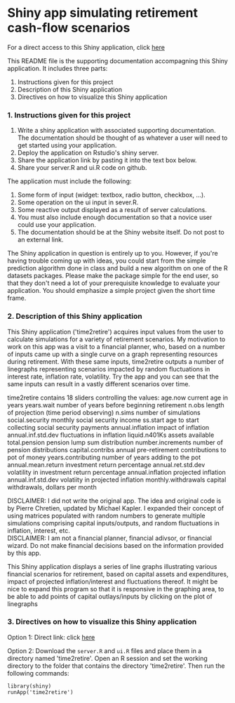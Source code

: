 # Shiny app simulating retirement cash-flow scenarios

For a direct access to this Shiny application, click [here](http://lincrampton.shinyapps.io/time2retire/)

This README file is the supporting documentation accompagning this Shiny application. It includes three parts: 

1. Instructions given for this project
2. Description of this Shiny application
3. Directives on how to visualize this Shiny application

### 1. Instructions given for this project

1. Write a shiny application with associated supporting documentation. The documentation should be thought of as whatever a user will need to get started using your application. 
2. Deploy the application on Rstudio's shiny server.
3. Share the application link by pasting it into the text box below. 
4. Share your server.R and ui.R code on github. 

The application must include the following:

1. Some form of input (widget: textbox, radio button, checkbox, ...).
2. Some operation on the ui input in sever.R.
3. Some reactive output displayed as a result of server calculations.
4. You must also include enough documentation so that a novice user could use your application.
5. The documentation should be at the Shiny website itself. Do not post to an external link.

The Shiny application in question is entirely up to you. However, if you're having trouble coming up with ideas, you could start from the simple prediction algorithm done in class and build a new algorithm on one of the R datasets packages. Please make the package simple for the end user, so that they don't need a lot of your prerequisite knowledge to evaluate your application. You should emphasize a simple project given the short time frame.  

### 2. Description of this Shiny application

This Shiny application ('time2retire') acquires input values from the user to calculate simulations for a variety of retirement scenarios.   My motivation to work on this app was a visit to a financial planner, who, based on a number of inputs came up with a single curve on a graph representing resources during retirement.  With these same inputs, time2retire outputs a number of linegraphs representing scenarios impacted by random fluctuations in interest rate, inflation rate, volatility.  Try the app and you can see that the same inputs can result in a vastly different scenarios over time.  

time2retire contains 18 sliders controlling the values:
  age.now             current age in years
  years.wait          number of years before beginning retirement
  n.obs               length of projection (time period observing)
  n.sims              number of simulations
  social.security     monthly social security income
  ss.start            age to start collecting social security payments
  annual.inflation    impact of inflation
  annual.inf.std.dev  fluctuations in inflation
  liquid.n401Ks       assets available
  total.pension       pension lump sum distribution
  number.increments   number of pension distributions
  capital.contribs    annual pre-retirement contributions to pot of money 
  years.contributing  number of years adding to the pot
  annual.mean.return  investment return percentage
  annual.ret.std.dev  volatility in investment return percentage 
  annual.inflation    projected inflation
  annual.inf.std.dev  volatiity in projected inflation
  monthly.withdrawals capital withdrawals, dollars per month 


DISCLAIMER:  I did not write the original app.  The idea and original code is by Pierre Chretien, updated by Michael Kapler.  I expanded their concept of using matrices populated with random numbers to generate multiple simulations comprising capital inputs/outputs, and random fluctuations in inflation, interest, etc.   
DISCLAIMER:  I am not a financial planner, financial adivsor, or financial wizard.  Do not make financial decisions based on the information provided by this app.


This Shiny application displays a series of line graphs illustrating various financial scenarios for retirement, based on capital assets and expenditures, impact of projected inflation/interest and fluctuations thereof.  It might be nice to expand this program so that it is responsive in the graphing area, to be able to add points of capital outlays/inputs by clicking on the plot of linegraphs


### 3. Directives on how to visualize this Shiny application

Option 1: Direct link: click [here](http://lincrampton.shinyapps.io/time2retire/)

Option 2: Download the `server.R` and `ui.R` files and place them in a directory named 'time2retire'. Open an R session and set the working directory to the folder that contains the directory 'time2retire'. Then run the following commands:

```
library(shiny)
runApp('time2retire')
```
  
